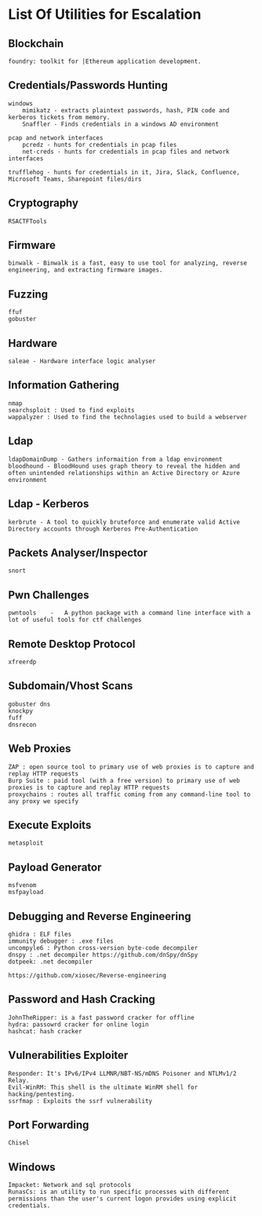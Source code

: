 # List Of Utilities for Escalation

## Blockchain

	foundry: toolkit for |Ethereum application development.

## Credentials/Passwords Hunting

	windows
		mimikatz - extracts plaintext passwords, hash, PIN code and kerberos tickets from memory.
		Snaffler - Finds credentials in a windows AD environment

	pcap and network interfaces
		pcredz - hunts for credentials in pcap files
		net-creds - hunts for credentials in pcap files and network interfaces

	trufflehog - hunts for credentials in it, Jira, Slack, Confluence, Microsoft Teams, Sharepoint files/dirs

## Cryptography

	RSACTFTools

## Firmware

	binwalk - Binwalk is a fast, easy to use tool for analyzing, reverse engineering, and extracting firmware images.

## Fuzzing

	ffuf
	gobuster

## Hardware

	saleae - Hardware interface logic analyser

## Information Gathering

	nmap
	searchsploit : Used to find exploits
	wappalyzer : Used to find the technolagies used to build a webserver

## Ldap

	ldapDomainDump - Gathers informaition from a ldap environment
	bloodhound - BloodHound uses graph theory to reveal the hidden and often unintended relationships within an Active Directory or Azure environment

## Ldap - Kerberos

	kerbrute - A tool to quickly bruteforce and enumerate valid Active Directory accounts through Kerberos Pre-Authentication

## Packets Analyser/Inspector

	snort

## Pwn Challenges

	pwntools	-	A python package with a command line interface with a lot of useful tools for ctf challenges

## Remote Desktop Protocol

	xfreerdp

## Subdomain/Vhost Scans

	gobuster dns
	knockpy
	fuff
	dnsrecon


## Web Proxies

	ZAP : open source tool to primary use of web proxies is to capture and replay HTTP requests
	Burp Suite : paid tool (with a free version) to primary use of web proxies is to capture and replay HTTP requests
	proxychains : routes all traffic coming from any command-line tool to any proxy we specify

## Execute Exploits

	metasploit

## Payload Generator

	msfvenom
	msfpayload

## Debugging and Reverse Engineering

	ghidra : ELF files
	immunity debugger : .exe files
	uncompyle6 : Python cross-version byte-code decompiler
	dnspy : .net decompiler https://github.com/dnSpy/dnSpy
	dotpeek: .net decompiler

	https://github.com/xiosec/Reverse-engineering

## Password and Hash Cracking

	JohnTheRipper: is a fast password cracker for offline
	hydra: passowrd cracker for online login
	hashcat: hash cracker

## Vulnerabilities Exploiter

	Responder: It's IPv6/IPv4 LLMNR/NBT-NS/mDNS Poisoner and NTLMv1/2 Relay.
	Evil-WinRM: This shell is the ultimate WinRM shell for hacking/pentesting.
	ssrfmap : Exploits the ssrf vulnerability

## Port Forwarding

	Chisel

## Windows

	Impacket: Network and sql protocols
	RunasCs: is an utility to run specific processes with different permissions than the user's current logon provides using explicit credentials.